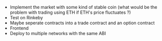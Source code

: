 -   Implement the market with some kind of stable coin (what would be the problem with trading using ETH if ETH's price fluctuates ?)
-   Test on Rinkeby
-   Maybe seperate contracts into a trade contract and an option contract
-   Frontend
-	Deploy to multiple networks with the same ABI
